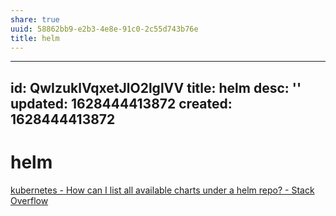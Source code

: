 ```yaml
---
share: true
uuid: 58862bb9-e2b3-4e8e-91c0-2c55d743b76e
title: helm
---
```

---
id: QwIzuklVqxetJlO2lglVV
title: helm
desc: ''
updated: 1628444413872
created: 1628444413872
---
# helm
[kubernetes - How can I list all available charts under a helm repo? - Stack Overflow](https://stackoverflow.com/questions/55973901/how-can-i-list-all-available-charts-under-a-helm-repo)
